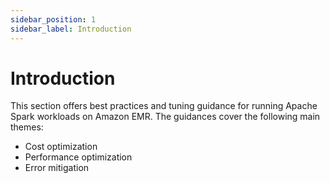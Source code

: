 ```yaml
---
sidebar_position: 1
sidebar_label: Introduction
---
```


# Introduction

This section offers best practices and tuning guidance for running Apache Spark workloads on Amazon EMR. The guidances cover the following main themes:

* Cost optimization
* Performance optimization
* Error mitigation

